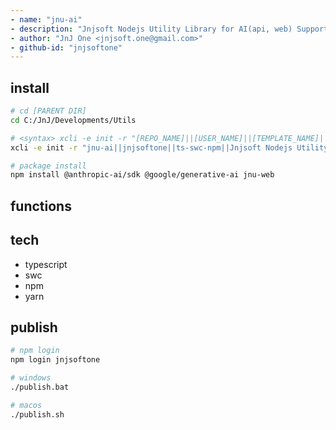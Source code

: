 ```yaml
---
- name: "jnu-ai"
- description: "Jnjsoft Nodejs Utility Library for AI(api, web) Support Functions in Typescript"
- author: "JnJ One <jnjsoft.one@gmail.com>"
- github-id: "jnjsoftone"
---
```


## install

```sh
# cd [PARENT DIR]
cd C:/JnJ/Developments/Utils

# <syntax> xcli -e init -r "[REPO_NAME]||[USER_NAME]||[TEMPLATE_NAME]||[DESCRIPTION]"
xcli -e init -r "jnu-ai||jnjsoftone||ts-swc-npm||Jnjsoft Nodejs Utility Library for AI(api, web) Support Functions in Typescript"

# package install
npm install @anthropic-ai/sdk @google/generative-ai jnu-web
```
## functions


## tech

- typescript
- swc
- npm
- yarn

## publish

```sh
# npm login
npm login jnjsoftone

# windows
./publish.bat

# macos
./publish.sh
```
